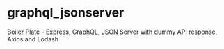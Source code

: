 # graphql_jsonserver
Boiler Plate - Express, GraphQL, JSON Server with dummy API response, Axios and Lodash
